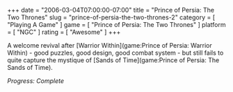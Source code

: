 +++
date = "2006-03-04T07:00:00-07:00"
title = "Prince of Persia: The Two Thrones"
slug = "prince-of-persia-the-two-thrones-2"
category = [ "Playing A Game" ]
game = [ "Prince of Persia: The Two Thrones" ]
platform = [ "NGC" ]
rating = [ "Awesome" ]
+++

A welcome revival after [Warrior Within](game:Prince of Persia: Warrior Within) - good puzzles, good design, good combat system - but still fails to quite capture the mystique of [Sands of Time](game:Prince of Persia: The Sands of Time).

<i>Progress: Complete</i>